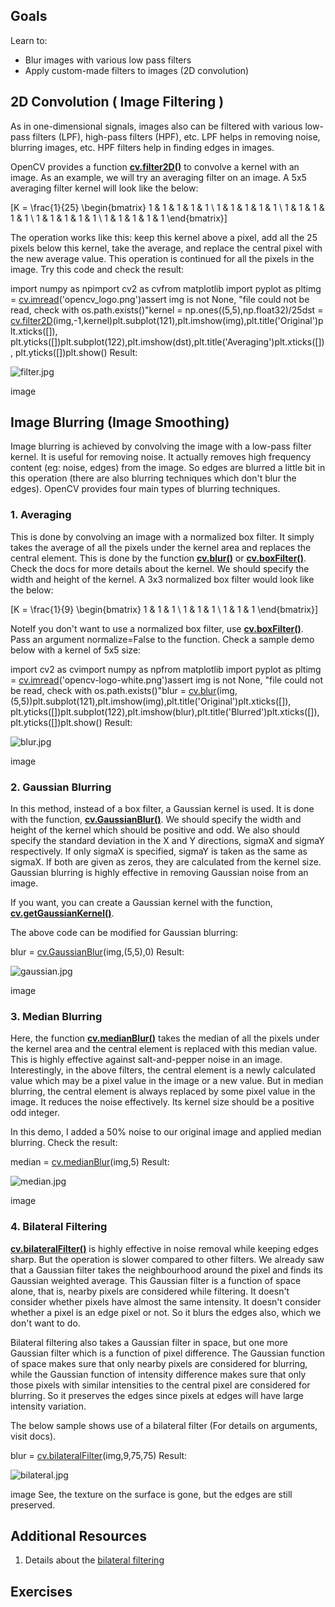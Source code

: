 
## Goals

Learn to:

* Blur images with various low pass filters
* Apply custom-made filters to images (2D convolution)

## 2D Convolution ( Image Filtering )

As in one-dimensional signals, images also can be filtered with various low-pass filters (LPF), high-pass filters (HPF), etc. LPF helps in removing noise, blurring images, etc. HPF filters help in finding edges in images.

OpenCV provides a function **[cv.filter2D()](../../d4/d86/group__imgproc__filter.html#ga27c049795ce870216ddfb366086b5a04 "Convolves an image with the kernel. ")** to convolve a kernel with an image. As an example, we will try an averaging filter on an image. A 5x5 averaging filter kernel will look like the below:

\[K = \frac{1}{25} \begin{bmatrix} 1 & 1 & 1 & 1 & 1 \\ 1 & 1 & 1 & 1 & 1 \\ 1 & 1 & 1 & 1 & 1 \\ 1 & 1 & 1 & 1 & 1 \\ 1 & 1 & 1 & 1 & 1 \end{bmatrix}\]

The operation works like this: keep this kernel above a pixel, add all the 25 pixels below this kernel, take the average, and replace the central pixel with the new average value. This operation is continued for all the pixels in the image. Try this code and check the result: 

import numpy as npimport cv2 as cvfrom matplotlib import pyplot as pltimg = [cv.imread](../../d4/da8/group__imgcodecs.html#ga288b8b3da0892bd651fce07b3bbd3a56 "../../d4/da8/group__imgcodecs.html#ga288b8b3da0892bd651fce07b3bbd3a56")('opencv\_logo.png')assert img is not None, "file could not be read, check with os.path.exists()"kernel = np.ones((5,5),np.float32)/25dst = [cv.filter2D](../../d4/d86/group__imgproc__filter.html#ga27c049795ce870216ddfb366086b5a04 "../../d4/d86/group__imgproc__filter.html#ga27c049795ce870216ddfb366086b5a04")(img,-1,kernel)plt.subplot(121),plt.imshow(img),plt.title('Original')plt.xticks([]), plt.yticks([])plt.subplot(122),plt.imshow(dst),plt.title('Averaging')plt.xticks([]), plt.yticks([])plt.show() Result:

![filter.jpg](../../filter.jpg)

image
## Image Blurring (Image Smoothing)

Image blurring is achieved by convolving the image with a low-pass filter kernel. It is useful for removing noise. It actually removes high frequency content (eg: noise, edges) from the image. So edges are blurred a little bit in this operation (there are also blurring techniques which don't blur the edges). OpenCV provides four main types of blurring techniques.

### 1. Averaging

This is done by convolving an image with a normalized box filter. It simply takes the average of all the pixels under the kernel area and replaces the central element. This is done by the function **[cv.blur()](../../d4/d86/group__imgproc__filter.html#ga8c45db9afe636703801b0b2e440fce37 "Blurs an image using the normalized box filter. ")** or **[cv.boxFilter()](../../d4/d86/group__imgproc__filter.html#gad533230ebf2d42509547d514f7d3fbc3 "Blurs an image using the box filter. ")**. Check the docs for more details about the kernel. We should specify the width and height of the kernel. A 3x3 normalized box filter would look like the below:

\[K = \frac{1}{9} \begin{bmatrix} 1 & 1 & 1 \\ 1 & 1 & 1 \\ 1 & 1 & 1 \end{bmatrix}\]

NoteIf you don't want to use a normalized box filter, use **[cv.boxFilter()](../../d4/d86/group__imgproc__filter.html#gad533230ebf2d42509547d514f7d3fbc3 "Blurs an image using the box filter. ")**. Pass an argument normalize=False to the function.
Check a sample demo below with a kernel of 5x5 size: 

import cv2 as cvimport numpy as npfrom matplotlib import pyplot as pltimg = [cv.imread](../../d4/da8/group__imgcodecs.html#ga288b8b3da0892bd651fce07b3bbd3a56 "../../d4/da8/group__imgcodecs.html#ga288b8b3da0892bd651fce07b3bbd3a56")('opencv-logo-white.png')assert img is not None, "file could not be read, check with os.path.exists()"blur = [cv.blur](../../d4/d86/group__imgproc__filter.html#ga8c45db9afe636703801b0b2e440fce37 "../../d4/d86/group__imgproc__filter.html#ga8c45db9afe636703801b0b2e440fce37")(img,(5,5))plt.subplot(121),plt.imshow(img),plt.title('Original')plt.xticks([]), plt.yticks([])plt.subplot(122),plt.imshow(blur),plt.title('Blurred')plt.xticks([]), plt.yticks([])plt.show() Result:

![blur.jpg](../../blur.jpg)

image
### 2. Gaussian Blurring

In this method, instead of a box filter, a Gaussian kernel is used. It is done with the function, **[cv.GaussianBlur()](../../d4/d86/group__imgproc__filter.html#gaabe8c836e97159a9193fb0b11ac52cf1 "Blurs an image using a Gaussian filter. ")**. We should specify the width and height of the kernel which should be positive and odd. We also should specify the standard deviation in the X and Y directions, sigmaX and sigmaY respectively. If only sigmaX is specified, sigmaY is taken as the same as sigmaX. If both are given as zeros, they are calculated from the kernel size. Gaussian blurring is highly effective in removing Gaussian noise from an image.

If you want, you can create a Gaussian kernel with the function, **[cv.getGaussianKernel()](../../d4/d86/group__imgproc__filter.html#gac05a120c1ae92a6060dd0db190a61afa "Returns Gaussian filter coefficients. ")**.

The above code can be modified for Gaussian blurring: 

blur = [cv.GaussianBlur](../../d4/d86/group__imgproc__filter.html#gaabe8c836e97159a9193fb0b11ac52cf1 "../../d4/d86/group__imgproc__filter.html#gaabe8c836e97159a9193fb0b11ac52cf1")(img,(5,5),0) Result:

![gaussian.jpg](../../gaussian.jpg)

image
### 3. Median Blurring

Here, the function **[cv.medianBlur()](../../d4/d86/group__imgproc__filter.html#ga564869aa33e58769b4469101aac458f9 "Blurs an image using the median filter. ")** takes the median of all the pixels under the kernel area and the central element is replaced with this median value. This is highly effective against salt-and-pepper noise in an image. Interestingly, in the above filters, the central element is a newly calculated value which may be a pixel value in the image or a new value. But in median blurring, the central element is always replaced by some pixel value in the image. It reduces the noise effectively. Its kernel size should be a positive odd integer.

In this demo, I added a 50% noise to our original image and applied median blurring. Check the result: 

median = [cv.medianBlur](../../d4/d86/group__imgproc__filter.html#ga564869aa33e58769b4469101aac458f9 "../../d4/d86/group__imgproc__filter.html#ga564869aa33e58769b4469101aac458f9")(img,5) Result:

![median.jpg](../../median.jpg)

image
### 4. Bilateral Filtering

**[cv.bilateralFilter()](../../d4/d86/group__imgproc__filter.html#ga9d7064d478c95d60003cf839430737ed "Applies the bilateral filter to an image. ")** is highly effective in noise removal while keeping edges sharp. But the operation is slower compared to other filters. We already saw that a Gaussian filter takes the neighbourhood around the pixel and finds its Gaussian weighted average. This Gaussian filter is a function of space alone, that is, nearby pixels are considered while filtering. It doesn't consider whether pixels have almost the same intensity. It doesn't consider whether a pixel is an edge pixel or not. So it blurs the edges also, which we don't want to do.

Bilateral filtering also takes a Gaussian filter in space, but one more Gaussian filter which is a function of pixel difference. The Gaussian function of space makes sure that only nearby pixels are considered for blurring, while the Gaussian function of intensity difference makes sure that only those pixels with similar intensities to the central pixel are considered for blurring. So it preserves the edges since pixels at edges will have large intensity variation.

The below sample shows use of a bilateral filter (For details on arguments, visit docs). 

blur = [cv.bilateralFilter](../../d4/d86/group__imgproc__filter.html#ga9d7064d478c95d60003cf839430737ed "../../d4/d86/group__imgproc__filter.html#ga9d7064d478c95d60003cf839430737ed")(img,9,75,75) Result:

![bilateral.jpg](../../bilateral.jpg)

image
 See, the texture on the surface is gone, but the edges are still preserved.

## Additional Resources

1. Details about the [bilateral filtering](http://people.csail.mit.edu/sparis/bf_course/ "http://people.csail.mit.edu/sparis/bf_course/")

## Exercises

